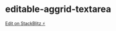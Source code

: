 # editable-aggrid-textarea

[Edit on StackBlitz ⚡️](https://stackblitz.com/edit/editable-aggrid-textarea)